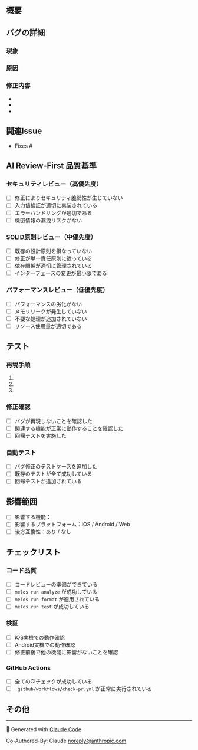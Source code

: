 ## 概要

<!-- このPRで修正したバグの概要を簡潔に説明してください -->

## バグの詳細

### 現象

<!-- バグの現象を具体的に記載してください -->

### 原因

<!-- バグの原因を技術的に説明してください -->

### 修正内容

<!-- 実施した修正の詳細を記載してください -->

-
-
-

## 関連Issue

- Fixes #<!-- GitHub Issue番号を記載 -->

## AI Review-First 品質基準

### セキュリティレビュー（高優先度）

- [ ] 修正によりセキュリティ脆弱性が生じていない
- [ ] 入力値検証が適切に実装されている
- [ ] エラーハンドリングが適切である
- [ ] 機密情報の漏洩リスクがない

### SOLID原則レビュー（中優先度）

- [ ] 既存の設計原則を損なっていない
- [ ] 修正が単一責任原則に従っている
- [ ] 依存関係が適切に管理されている
- [ ] インターフェースの変更が最小限である

### パフォーマンスレビュー（低優先度）

- [ ] パフォーマンスの劣化がない
- [ ] メモリリークが発生していない
- [ ] 不要な処理が追加されていない
- [ ] リソース使用量が適切である

## テスト

### 再現手順

<!-- バグの再現手順を記載してください -->

1.
2.
3.

### 修正確認

- [ ] バグが再現しないことを確認した
- [ ] 関連する機能が正常に動作することを確認した
- [ ] 回帰テストを実施した

### 自動テスト

- [ ] バグ修正のテストケースを追加した
- [ ] 既存のテストが全て成功している
- [ ] 回帰テストが追加されている

## 影響範囲

<!-- この修正による影響範囲を記載してください -->

- [ ] 影響する機能：
- [ ] 影響するプラットフォーム：iOS / Android / Web
- [ ] 後方互換性：あり / なし

## チェックリスト

### コード品質

- [ ] コードレビューの準備ができている
- [ ] `melos run analyze` が成功している
- [ ] `melos run format` が適用されている
- [ ] `melos run test` が成功している

### 検証

- [ ] iOS実機での動作確認
- [ ] Android実機での動作確認
- [ ] 修正前後で他の機能に影響がないことを確認

### GitHub Actions

- [ ] 全てのCIチェックが成功している
- [ ] `.github/workflows/check-pr.yml` が正常に実行されている

## その他

<!-- レビュアーへの追加情報や注意事項があれば記載してください -->

---

🤖 Generated with [Claude Code](https://claude.ai/code)

Co-Authored-By: Claude <noreply@anthropic.com>
